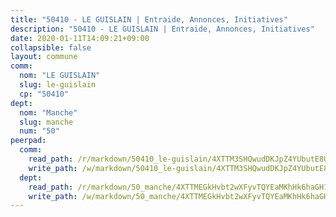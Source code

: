 ```yaml
---
title: "50410 - LE GUISLAIN | Entraide, Annonces, Initiatives"
description: "50410 - LE GUISLAIN | Entraide, Annonces, Initiatives"
date: 2020-01-11T14:09:21+09:00
collapsible: false
layout: commune
comm:
  nom: "LE GUISLAIN"
  slug: le-guislain
  cp: "50410"
dept:
  nom: "Manche"
  slug: manche
  num: "50"
peerpad:
  comm:
    read_path: /r/markdown/50410_le-guislain/4XTTM3SHQwudDKJpZ4YUbutE8U47WRZ4o9FkAx6kQjQaynddx
    write_path: /w/markdown/50410_le-guislain/4XTTM3SHQwudDKJpZ4YUbutE8U47WRZ4o9FkAx6kQjQaynddx-K3TgV2kVH2633yy4rKJY5tLyZYpQBVi182BJzZyf9a19VXhVQNshSwqrx3Kz2HYFeb5UusSxCjdpjJR9ZkSvRkFfE8LKYCXgYDyeJjksE4qMAMMyaxXSjbUAWbsb8FhBRzH7G8BY
  dept:
    read_path: /r/markdown/50_manche/4XTTMEGkHvbt2wXFyvTQYEaMKhHk6haGH1SzsRNevKgBDTuXr
    write_path: /w/markdown/50_manche/4XTTMEGkHvbt2wXFyvTQYEaMKhHk6haGH1SzsRNevKgBDTuXr-K3TgUSx1rwmRRLqHcTLLdo4dVfTRKvf94KKagmUFPevWSp2f9nuc6fJF25TtLArzK8teuQ5TvuAMqW38N2MYgT18hBoXtjmKX9WuSn2vkujmSJPp3gF4gsuMmfEM8Th4Ap94heFE
---
```



